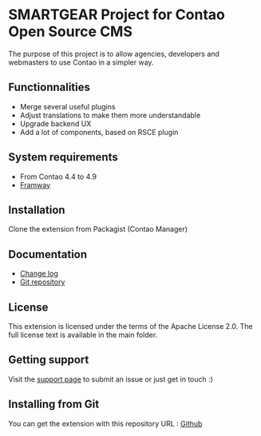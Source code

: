 SMARTGEAR Project for Contao Open Source CMS
======================

The purpose of this project is to allow agencies, developers and webmasters to use Contao in a simpler way.

Functionnalities
-------------------
 * Merge several useful plugins
 * Adjust translations to make them more understandable
 * Upgrade backend UX
 * Add a lot of components, based on RSCE plugin

System requirements
-------------------

 * From Contao 4.4 to 4.9
 * [Framway][4]

Installation
------------

Clone the extension from Packagist (Contao Manager)

Documentation
-------------

 * [Change log][1]
 * [Git repository][2]

License
-------

This extension is licensed under the terms of the Apache License 2.0. The full license text is
available in the main folder.


Getting support
---------------

Visit the [support page][3] to submit an issue or just get in touch :)


Installing from Git
-------------------

You can get the extension with this repository URL : [Github][2]

[1]: CHANGELOG.md
[2]: https://github.com/webexmachina/contao-smartgear
[3]: https://www.webexmachina.fr/
[4]: https://framway.webexmachina.fr/